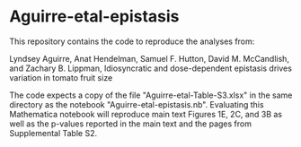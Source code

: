 # Aguirre-etal-epistasis

This repository contains the code to reproduce the analyses from:

Lyndsey Aguirre, Anat Hendelman, Samuel F. Hutton, David M. McCandlish, and Zachary B. Lippman, 
Idiosyncratic and dose-dependent epistasis drives variation in tomato fruit size

The code expects a copy of the file "Aguirre-etal-Table-S3.xlsx" in the same directory as the notebook "Aguirre-etal-epistasis.nb". Evaluating this Mathematica notebook will reproduce main text Figures 1E, 2C, and 3B as well as the p-values reported in the main text and the pages from Supplemental Table S2.

